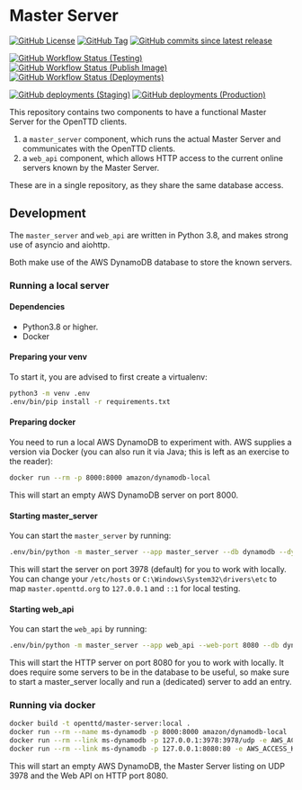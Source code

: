 # Master Server

[![GitHub License](https://img.shields.io/github/license/OpenTTD/master-server)](https://github.com/OpenTTD/master-server/blob/master/LICENSE)
[![GitHub Tag](https://img.shields.io/github/v/tag/OpenTTD/master-server?include_prereleases&label=stable)](https://github.com/OpenTTD/master-server/releases)
[![GitHub commits since latest release](https://img.shields.io/github/commits-since/OpenTTD/master-server/latest/master)](https://github.com/OpenTTD/master-server/commits/master)

[![GitHub Workflow Status (Testing)](https://img.shields.io/github/workflow/status/OpenTTD/master-server/Testing/master?label=master)](https://github.com/OpenTTD/master-server/actions?query=workflow%3ATesting)
[![GitHub Workflow Status (Publish Image)](https://img.shields.io/github/workflow/status/OpenTTD/master-server/Publish%20image?label=publish)](https://github.com/OpenTTD/master-server/actions?query=workflow%3A%22Publish+image%22)
[![GitHub Workflow Status (Deployments)](https://img.shields.io/github/workflow/status/OpenTTD/master-server/Deployment?label=deployment)](https://github.com/OpenTTD/master-server/actions?query=workflow%3A%22Deployment%22)

[![GitHub deployments (Staging)](https://img.shields.io/github/deployments/OpenTTD/master-server/staging?label=staging)](https://github.com/OpenTTD/master-server/deployments)
[![GitHub deployments (Production)](https://img.shields.io/github/deployments/OpenTTD/master-server/production?label=production)](https://github.com/OpenTTD/master-server/deployments)

This repository contains two components to have a functional Master Server for the OpenTTD clients.

1) a `master_server` component, which runs the actual Master Server and communicates with the OpenTTD clients.
2) a `web_api` component, which allows HTTP access to the current online servers known by the Master Server.

These are in a single repository, as they share the same database access.

## Development

The `master_server` and `web_api` are written in Python 3.8, and makes strong use of asyncio and aiohttp.

Both make use of the AWS DynamoDB database to store the known servers.

### Running a local server

#### Dependencies

- Python3.8 or higher.
- Docker

#### Preparing your venv

To start it, you are advised to first create a virtualenv:

```bash
python3 -m venv .env
.env/bin/pip install -r requirements.txt
```

#### Preparing docker

You need to run a local AWS DynamoDB to experiment with.
AWS supplies a version via Docker (you can also run it via Java; this is left as an exercise to the reader):

```bash
docker run --rm -p 8000:8000 amazon/dynamodb-local
```

This will start an empty AWS DynamoDB server on port 8000.

#### Starting master_server

You can start the `master_server` by running:

```bash
.env/bin/python -m master_server --app master_server --db dynamodb --dynamodb-host http://127.0.0.1:8000
```

This will start the server on port 3978 (default) for you to work with locally.
You can change your `/etc/hosts` or `C:\Windows\System32\drivers\etc` to map `master.openttd.org` to `127.0.0.1` and `::1` for local testing.

#### Starting web_api

You can start the `web_api` by running:

```bash
.env/bin/python -m master_server --app web_api --web-port 8080 --db dynamodb --dynamodb-host http://127.0.0.1:8000
```

This will start the HTTP server on port 8080 for you to work with locally.
It does require some servers to be in the database to be useful, so make sure to start a master_server locally and run a (dedicated) server to add an entry.

### Running via docker

```bash
docker build -t openttd/master-server:local .
docker run --rm --name ms-dynamodb -p 8000:8000 amazon/dynamodb-local
docker run --rm --link ms-dynamodb -p 127.0.0.1:3978:3978/udp -e AWS_ACCESS_KEY_ID=1 -e AWS_SECRET_ACCESS_KEY=1 openttd/master-server:local --app master_server --bind 0.0.0.0 --db dynamodb --dynamodb-host http://ms-dynamodb:8000
docker run --rm --link ms-dynamodb -p 127.0.0.1:8080:80 -e AWS_ACCESS_KEY_ID=1 -e AWS_SECRET_ACCESS_KEY=1 openttd/master-server:local --app web_api --bind 0.0.0.0 --db dynamodb --dynamodb-host http://ms-dynamodb:8000
```

This will start an empty AWS DynamoDB, the Master Server listing on UDP 3978 and the Web API on HTTP port 8080.
